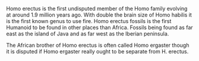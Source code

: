 Homo erectus is the first undisputed member of the Homo family evolving at around 1.9 million years ago. With double the brain size of Homo habilis it is the first known genus to use fire. Homo erectus fossils is the first Humanoid to be found in other places than Africa. Fossils being found as far east as the island of Java and as far west as the Iberian peninsula.

The African brother of Homo erectus is often called Homo ergaster though it is disputed if Homo ergaster really ought to be separate from H. erectus.
